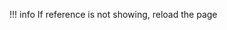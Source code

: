 !!! info
    If reference is not showing, reload the page

<swagger-ui src="./user-service-api.json"/>
